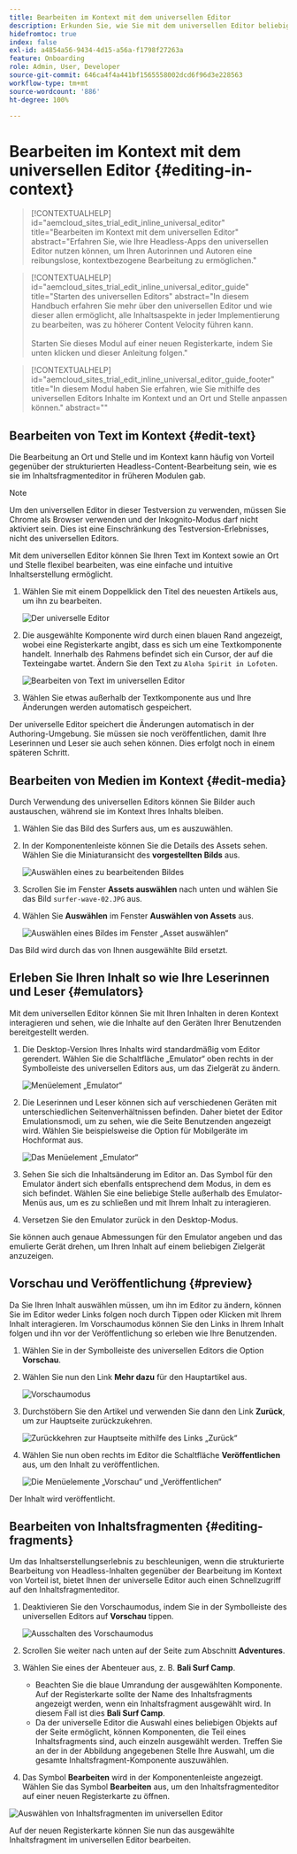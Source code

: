 ```yaml
---
title: Bearbeiten im Kontext mit dem universellen Editor
description: Erkunden Sie, wie Sie mit dem universellen Editor beliebige Aspekte Ihres Inhalts an Ort und Stelle und im Kontext in jeder Implementierung bearbeiten können.
hidefromtoc: true
index: false
exl-id: a4854a56-9434-4d15-a56a-f1798f27263a
feature: Onboarding
role: Admin, User, Developer
source-git-commit: 646ca4f4a441bf1565558002dcd6f96d3e228563
workflow-type: tm+mt
source-wordcount: '886'
ht-degree: 100%

---
```



# Bearbeiten im Kontext mit dem universellen Editor {#editing-in-context}

>[!CONTEXTUALHELP]
>id="aemcloud_sites_trial_edit_inline_universal_editor"
>title="Bearbeiten im Kontext mit dem universellen Editor"
>abstract="Erfahren Sie, wie Ihre Headless-Apps den universellen Editor nutzen können, um Ihren Autorinnen und Autoren eine reibungslose, kontextbezogene Bearbeitung zu ermöglichen."

>[!CONTEXTUALHELP]
>id="aemcloud_sites_trial_edit_inline_universal_editor_guide"
>title="Starten des universellen Editors"
>abstract="In diesem Handbuch erfahren Sie mehr über den universellen Editor und wie dieser allen ermöglicht, alle Inhaltsaspekte in jeder Implementierung zu bearbeiten, was zu höherer Content Velocity führen kann.<br><br>Starten Sie dieses Modul auf einer neuen Registerkarte, indem Sie unten klicken und dieser Anleitung folgen."

>[!CONTEXTUALHELP]
>id="aemcloud_sites_trial_edit_inline_universal_editor_guide_footer"
>title="In diesem Modul haben Sie erfahren, wie Sie mithilfe des universellen Editors Inhalte im Kontext und an Ort und Stelle anpassen können."
>abstract=""

## Bearbeiten von Text im Kontext {#edit-text}

Die Bearbeitung an Ort und Stelle und im Kontext kann häufig von Vorteil gegenüber der strukturierten Headless-Content-Bearbeitung sein, wie es sie im Inhaltsfragmenteditor in früheren Modulen gab.

>[!NOTE]
>
>Um den universellen Editor in dieser Testversion zu verwenden, müssen Sie Chrome als Browser verwenden und der Inkognito-Modus darf nicht aktiviert sein. Dies ist eine Einschränkung des Testversion-Erlebnisses, nicht des universellen Editors.

Mit dem universellen Editor können Sie Ihren Text im Kontext sowie an Ort und Stelle flexibel bearbeiten, was eine einfache und intuitive Inhaltserstellung ermöglicht.

1. Wählen Sie mit einem Doppelklick den Titel des neuesten Artikels aus, um ihn zu bearbeiten.

   ![Der universelle Editor](assets/do-not-localize/ue-component-mode.png)

1. Die ausgewählte Komponente wird durch einen blauen Rand angezeigt, wobei eine Registerkarte angibt, dass es sich um eine Textkomponente handelt. Innerhalb des Rahmens befindet sich ein Cursor, der auf die Texteingabe wartet. Ändern Sie den Text zu `Aloha Spirit in Lofoten`.

   ![Bearbeiten von Text im universellen Editor](assets/do-not-localize/ue-edit-text-2.png)

1. Wählen Sie etwas außerhalb der Textkomponente aus und Ihre Änderungen werden automatisch gespeichert.

Der universelle Editor speichert die Änderungen automatisch in der Authoring-Umgebung. Sie müssen sie noch veröffentlichen, damit Ihre Leserinnen und Leser sie auch sehen können. Dies erfolgt noch in einem späteren Schritt.

## Bearbeiten von Medien im Kontext {#edit-media}

Durch Verwendung des universellen Editors können Sie Bilder auch austauschen, während sie im Kontext Ihres Inhalts bleiben.

1. Wählen Sie das Bild des Surfers aus, um es auszuwählen.

1. In der Komponentenleiste können Sie die Details des Assets sehen. Wählen Sie die Miniaturansicht des **vorgestellten Bilds** aus.

   ![Auswählen eines zu bearbeitenden Bildes](assets/do-not-localize/ue-edit-media.png)

1. Scrollen Sie im Fenster **Assets auswählen** nach unten und wählen Sie das Bild `surfer-wave-02.JPG` aus.

1. Wählen Sie **Auswählen** im Fenster **Auswählen von Assets** aus.

   ![Auswählen eines Bildes im Fenster „Asset auswählen“](assets/do-not-localize/ue-select-asset.png)

Das Bild wird durch das von Ihnen ausgewählte Bild ersetzt.

## Erleben Sie Ihren Inhalt so wie Ihre Leserinnen und Leser {#emulators}

Mit dem universellen Editor können Sie mit Ihren Inhalten in deren Kontext interagieren und sehen, wie die Inhalte auf den Geräten Ihrer Benutzenden bereitgestellt werden.

1. Die Desktop-Version Ihres Inhalts wird standardmäßig vom Editor gerendert. Wählen Sie die Schaltfläche „Emulator“ oben rechts in der Symbolleiste des universellen Editors aus, um das Zielgerät zu ändern.

   ![Menüelement „Emulator“](assets/do-not-localize/ue-emulator-1.png)

1. Die Leserinnen und Leser können sich auf verschiedenen Geräten mit unterschiedlichen Seitenverhältnissen befinden. Daher bietet der Editor Emulationsmodi, um zu sehen, wie die Seite Benutzenden angezeigt wird. Wählen Sie beispielsweise die Option für Mobilgeräte im Hochformat aus.

   ![Das Menüelement „Emulator“](assets/do-not-localize/ue-emulator-2.png)

1. Sehen Sie sich die Inhaltsänderung im Editor an. Das Symbol für den Emulator ändert sich ebenfalls entsprechend dem Modus, in dem es sich befindet. Wählen Sie eine beliebige Stelle außerhalb des Emulator-Menüs aus, um es zu schließen und mit Ihrem Inhalt zu interagieren.

1. Versetzen Sie den Emulator zurück in den Desktop-Modus.

Sie können auch genaue Abmessungen für den Emulator angeben und das emulierte Gerät drehen, um Ihren Inhalt auf einem beliebigen Zielgerät anzuzeigen.

## Vorschau und Veröffentlichung {#preview}

Da Sie Ihren Inhalt auswählen müssen, um ihn im Editor zu ändern, können Sie im Editor weder Links folgen noch durch Tippen oder Klicken mit Ihrem Inhalt interagieren. Im Vorschaumodus können Sie den Links in Ihrem Inhalt folgen und ihn vor der Veröffentlichung so erleben wie Ihre Benutzenden.

1. Wählen Sie in der Symbolleiste des universellen Editors die Option **Vorschau**.

1. Wählen Sie nun den Link **Mehr dazu** für den Hauptartikel aus.

   ![Vorschaumodus](assets/do-not-localize/ue-preview-publish-1.png)

1. Durchstöbern Sie den Artikel und verwenden Sie dann den Link **Zurück**, um zur Hauptseite zurückzukehren.

   ![Zurückkehren zur Hauptseite mithilfe des Links „Zurück“](assets/do-not-localize/ue-preview-publish-3.png)

1. Wählen Sie nun oben rechts im Editor die Schaltfläche **Veröffentlichen** aus, um den Inhalt zu veröffentlichen.

   ![Die Menüelemente „Vorschau“ und „Veröffentlichen“](assets/do-not-localize/ue-preview-publish-4.png)

Der Inhalt wird veröffentlicht.

## Bearbeiten von Inhaltsfragmenten {#editing-fragments}

Um das Inhaltserstellungserlebnis zu beschleunigen, wenn die strukturierte Bearbeitung von Headless-Inhalten gegenüber der Bearbeitung im Kontext von Vorteil ist, bietet Ihnen der universelle Editor auch einen Schnellzugriff auf den Inhaltsfragmenteditor.

1. Deaktivieren Sie den Vorschaumodus, indem Sie in der Symbolleiste des universellen Editors auf **Vorschau** tippen.

   ![Ausschalten des Vorschaumodus](assets/do-not-localize/ue-toggle-off-preview.png)

1. Scrollen Sie weiter nach unten auf der Seite zum Abschnitt **Adventures**.

1. Wählen Sie eines der Abenteuer aus, z. B. **Bali Surf Camp**.

   * Beachten Sie die blaue Umrandung der ausgewählten Komponente. Auf der Registerkarte sollte der Name des Inhaltsfragments angezeigt werden, wenn ein Inhaltsfragment ausgewählt wird. In diesem Fall ist dies **Bali Surf Camp**.
   * Da der universelle Editor die Auswahl eines beliebigen Objekts auf der Seite ermöglicht, können Komponenten, die Teil eines Inhaltsfragments sind, auch einzeln ausgewählt werden. Treffen Sie an der in der Abbildung angegebenen Stelle Ihre Auswahl, um die gesamte Inhaltsfragment-Komponente auszuwählen.

1. Das Symbol **Bearbeiten** wird in der Komponentenleiste angezeigt. Wählen Sie das Symbol **Bearbeiten** aus, um den Inhaltsfragmenteditor auf einer neuen Registerkarte zu öffnen.

![Auswählen von Inhaltsfragmenten im universellen Editor](assets/do-not-localize/ue-content-fragments.png)

Auf der neuen Registerkarte können Sie nun das ausgewählte Inhaltsfragment im universellen Editor bearbeiten.
